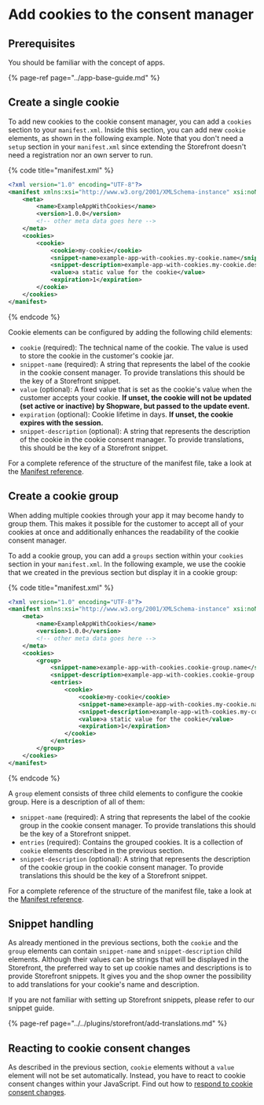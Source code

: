 # Add cookies to the consent manager

## Prerequisites

You should be familiar with the concept of apps.

{% page-ref page="../app-base-guide.md" %}

## Create a single cookie

To add new cookies to the cookie consent manager, you can add a `cookies` section to your `manifest.xml`. Inside this section, you can add new `cookie` elements, as shown in the following example. Note that you don't need a `setup` section in your `manifest.xml` since extending the Storefront doesn't need a registration nor an own server to run.

{% code title="manifest.xml" %}

```xml
<?xml version="1.0" encoding="UTF-8"?>
<manifest xmlns:xsi="http://www.w3.org/2001/XMLSchema-instance" xsi:noNamespaceSchemaLocation="https://raw.githubusercontent.com/shopware/platform/trunk/src/Core/Framework/App/Manifest/Schema/manifest-2.0.xsd">
    <meta>
        <name>ExampleAppWithCookies</name>
        <version>1.0.0</version>
        <!-- other meta data goes here -->
    </meta>
    <cookies>
        <cookie>
            <cookie>my-cookie</cookie>
            <snippet-name>example-app-with-cookies.my-cookie.name</snippet-name>
            <snippet-description>example-app-with-cookies.my-cookie.description</snippet-description>
            <value>a static value for the cookie</value>
            <expiration>1</expiration>
        </cookie>
    </cookies>
</manifest>
```

{% endcode %}

Cookie elements can be configured by adding the following child elements:

* `cookie` (required): The technical name of the cookie. The value is used to store the cookie in the customer's cookie jar.
* `snippet-name` (required): A string that represents the label of the cookie in the cookie consent manager. To provide translations this should be the key of a Storefront snippet.
* `value` (optional): A fixed value that is set as the cookie's value when the customer accepts your cookie. **If unset, the cookie will not be updated (set active or inactive) by Shopware, but passed to the update event.**
* `expiration` (optional): Cookie lifetime in days. **If unset, the cookie expires with the session.**
* `snippet-description` (optional): A string that represents the description of the cookie in the cookie consent manager. To provide translations, this should be the key of a Storefront snippet.

For a complete reference of the structure of the manifest file, take a look at the [Manifest reference](../../../../resources/references/app-reference/manifest-reference.md).

## Create a cookie group

When adding multiple cookies through your app it may become handy to group them. This makes it possible for the customer to accept all of your cookies at once and additionally enhances the readability of the cookie consent manager.

To add a cookie group, you can add a `groups` section within your `cookies` section in your `manifest.xml`. In the following example, we use the cookie that we created in the previous section but display it in a cookie group:

{% code title="manifest.xml" %}

```xml
<?xml version="1.0" encoding="UTF-8"?>
<manifest xmlns:xsi="http://www.w3.org/2001/XMLSchema-instance" xsi:noNamespaceSchemaLocation="https://raw.githubusercontent.com/shopware/platform/trunk/src/Core/Framework/App/Manifest/Schema/manifest-2.0.xsd">
    <meta>
        <name>ExampleAppWithCookies</name>
        <version>1.0.0</version>
        <!-- other meta data goes here -->
    </meta>
    <cookies>
        <group>
            <snippet-name>example-app-with-cookies.cookie-group.name</snippet-name>
            <snippet-description>example-app-with-cookies.cookie-group.description</snippet-description>
            <entries>
                <cookie>
                    <cookie>my-cookie</cookie>
                    <snippet-name>example-app-with-cookies.my-cookie.name</snippet-name>
                    <snippet-description>example-app-with-cookies.my-cookie.description</snippet-description>
                    <value>a static value for the cookie</value>
                    <expiration>1</expiration>
                </cookie>
            </entries>
        </group>
    </cookies>
</manifest>
```

{% endcode %}

A `group` element consists of three child elements to configure the cookie group. Here is a description of all of them:

* `snippet-name` (required): A string that represents the label of the cookie group in the cookie consent manager. To provide translations this should be the key of a Storefront snippet.
* `entries` (required): Contains the grouped cookies. It is a collection of `cookie` elements described in the previous section.
* `snippet-description` (optional): A string that represents the description of the cookie group in the cookie consent manager. To provide translations this should be the key of a Storefront snippet.

For a complete reference of the structure of the manifest file, take a look at the [Manifest reference](../../../../resources/references/app-reference/manifest-reference.md).

## Snippet handling

As already mentioned in the previous sections, both the `cookie` and the `group` elements can contain `snippet-name` and `snippet-description` child elements. Although their values can be strings that will be displayed in the Storefront, the preferred way to set up cookie names and descriptions is to provide Storefront snippets. It gives you and the shop owner the possibility to add translations for your cookie's name and description.

If you are not familiar with setting up Storefront snippets, please refer to our snippet guide.

{% page-ref page="../../plugins/storefront/add-translations.md" %}

## Reacting to cookie consent changes

As described in the previous section, `cookie` elements without a `value` element will not be set automatically. Instead, you have to react to cookie consent changes within your JavaScript. Find out how to [respond to cookie consent changes](../../../plugins/plugins/storefront/reacting-to-cookie-consent-changes.md).
